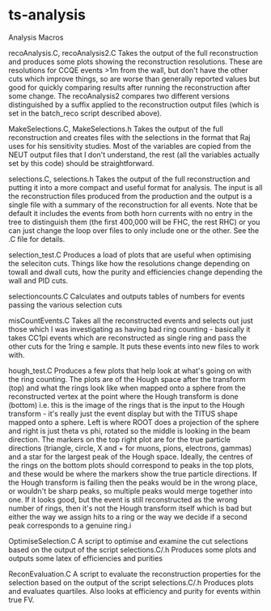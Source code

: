 # ts-analysis
Analysis Macros



recoAnalysis.C, recoAnalysis2.C
  Takes the output of the full reconstruction and produces some plots showing the reconstruction resolutions. These are resolutions for CCQE events >1m from the wall, but don't have the other cuts which improve things, so are worse than generally reported values but good for quickly comparing results after running the reconstruction after some change. The recoAnalysis2 compares two different versions distinguished by a suffix applied to the reconstruction output files (which is set in the batch_reco script described above).

MakeSelections.C, MakeSelections.h
  Takes the output of the full reconstruction and creates files with the selections in the format that Raj uses for his sensitivity studies. Most of the variables are copied from the NEUT output files that I don't understand, the rest (all the variables actually set by this code) should be straightforward.

selections.C, selections.h
  Takes the output of the full reconstruction and putting it into a more compact and useful format for analysis. The input is all the reconstruction files produced from the production and the output is a single file with a summary of the reconstruction for all events. Note that be default it includes the events from both horn currents with no entry in the tree to distinguish them (the first 400,000 will be FHC, the rest RHC) or you can just change the loop over files to only include one or the other. See the .C file for details.

selection_test.C
  Produces a load of plots that are useful when optimising the seleciton cuts. Things like how the resolutions change depending on towall and dwall cuts, how the purity and efficiencies change depending the wall and PID cuts.

selectioncounts.C
  Calculates and outputs tables of numbers for events passing the various selection cuts

misCountEvents.C
  Takes all the reconstructed events and selects out just those which I was investigating as having bad ring counting - basically it takes CC1pi events which are reconstructed as single ring and pass the other cuts for the 1ring e sample. It puts these events into new files to work with.

hough_test.C
  Produces a few plots that help look at what's going on with the ring counting. The plots are of the Hough space after the transform (top) and what the rings look like when mapped onto a sphere from the reconstructed vertex at the point where the Hough transform is done (bottom) i.e. this is the image of the rings that is the input to the Hough transform - it's really just the event display but with the TITUS shape mapped onto a sphere. Left is where ROOT does a projection of the sphere and right is just theta vs phi, rotated so the middle is looking in the beam direction. The markers on the top right plot are for the true particle directions (triangle, circle, X and + for muons, pions, electrons, gammas) and a star for the largest peak of the Hough space. Ideally, the centres of the rings on the bottom plots should correspond to peaks in the top plots, and these would be where the markers show the true particle directions. If the Hough transform is failing then the peaks would be in the wrong place, or wouldn't be sharp peaks, so multiple peaks would merge together into one. If it looks good, but the event is still reconstructed as the wrong number of rings, then it's not the Hough transform itself which is bad but either the way we assign hits to a ring or the way we decide if a second peak corresponds to a genuine ring.i

OptimiseSelection.C 
  A script to optimise and examine the cut selections based on the output of the script selections.C/.h
  Produces some plots and outputs some latex of efficiencies and purities

ReconEvaluation.C
  A script to evaluate the reconstruction properties for the selection based on the output of the script selections.C/.h
  Produces plots and evaluates quartiles. Also looks at efficiency and purity for events within true FV.

